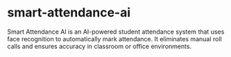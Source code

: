 # smart-attendance-ai
Smart Attendance AI is an AI-powered student attendance system that uses face recognition to automatically mark attendance. It eliminates manual roll calls and ensures accuracy in classroom or office environments.
